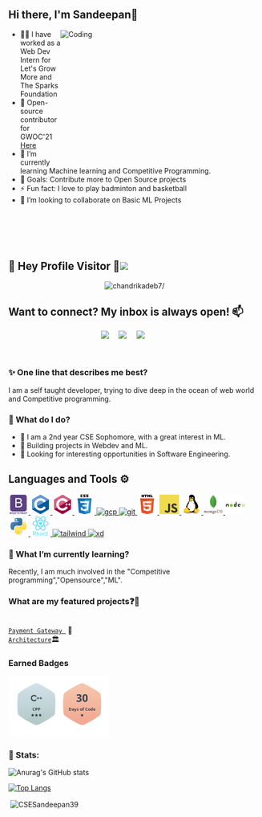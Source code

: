 ## Hi there, I'm Sandeepan👋

<img align="right" alt="Coding" width="400" height="270" src="https://media.giphy.com/media/L1R1tvI9svkIWwpVYr/giphy.gif"> 

- 👨‍🏫 I have worked as a Web Dev Intern for Let's Grow More and The Sparks Foundation    
- 🔭 Open-source contributor for GWOC'21 [Here](https://www.linkedin.com/posts/activity-6829694955611594752-U2He)
- 🌱 I’m currently learning Machine learning and Competitive Programming.
- 🥅 Goals: Contribute more to Open Source projects
- ⚡ Fun fact: I love to play badminton and basketball
- 👯 I’m looking to collaborate on Basic ML Projects
 
 <br>
 <br>
 <br>
 <br>

## :rainbow: Hey Profile Visitor :eyes:<img src="https://raw.githubusercontent.com/iampavangandhi/iampavangandhi/master/gifs/Hi.gif" width="30px">
<p align="center"> <img src=https://komarev.com/ghpvc/?username=CSESandeepan39 alt=chandrikadeb7/></p>




## Want to connect? My inbox is always open! 📫
<p align="center">
  <a target="_blank"href="https://www.linkedin.com/in/sandeepan-mohanty-979908204?lipi=urn%3Ali%3Apage%3Ad_flagship3_profile_view_base_contact_details%3BPUcbzVBxSruDivUZiyiLjw%3D%3D"><img src="https://img.shields.io/badge/linkedin-%230077B5.svg?&style=for-the-badge&logo=linkedin&logoColor=white" /></a>&nbsp;&nbsp;&nbsp;&nbsp;
  <a target="_blank"href="https://twitter.com/SandeepanMohan1"><img src="https://img.shields.io/badge/twitter-%231DA1F2.svg?&style=for-the-badge&logo=twitter&logoColor=white" /></a>&nbsp;&nbsp;&nbsp;&nbsp;
  <a href="mailto:sandimohanty@gmail.com?subject=Hello%20Sandeepan,%20From%20Github"><img src="https://img.shields.io/badge/gmail-%23D14836.svg?&style=for-the-badge&logo=gmail&logoColor=white" /></a>&nbsp;&nbsp;&nbsp;&nbsp;
  &nbsp;&nbsp;&nbsp;
  &nbsp;&nbsp;&nbsp;
</p>
<br>


### :sparkles: One line that describes me best?

I am a self taught developer, trying to dive deep in the ocean of web world and Competitive programming.


### 🤔 What do I do? 

 - :green_book: I am a 2nd year CSE Sophomore, with a great interest in ML.
 - :green_book: Building projects in Webdev and ML.
 - :green_book: Looking for interesting opportunities in Software Engineering.

## Languages and Tools ⚙
<p align="left"> <a href="https://getbootstrap.com" target="_blank"> <img src="https://raw.githubusercontent.com/devicons/devicon/master/icons/bootstrap/bootstrap-plain-wordmark.svg" alt="bootstrap" width="40" height="40"/> </a> <a href="https://www.cprogramming.com/" target="_blank"> <img src="https://raw.githubusercontent.com/devicons/devicon/master/icons/c/c-original.svg" alt="c" width="40" height="40"/> </a> <a href="https://www.w3schools.com/cpp/" target="_blank"> <img src="https://raw.githubusercontent.com/devicons/devicon/master/icons/cplusplus/cplusplus-original.svg" alt="cplusplus" width="40" height="40"/> </a> <a href="https://www.w3schools.com/css/" target="_blank"> <img src="https://raw.githubusercontent.com/devicons/devicon/master/icons/css3/css3-original-wordmark.svg" alt="css3" width="40" height="40"/> </a> <a href="https://cloud.google.com" target="_blank"> <img src="https://www.vectorlogo.zone/logos/google_cloud/google_cloud-icon.svg" alt="gcp" width="40" height="40"/> </a> <a href="https://git-scm.com/" target="_blank"> <img src="https://www.vectorlogo.zone/logos/git-scm/git-scm-icon.svg" alt="git" width="40" height="40"/> </a> <a href="https://www.w3.org/html/" target="_blank"> <img src="https://raw.githubusercontent.com/devicons/devicon/master/icons/html5/html5-original-wordmark.svg" alt="html5" width="40" height="40"/> </a> <a href="https://developer.mozilla.org/en-US/docs/Web/JavaScript" target="_blank"> <img src="https://raw.githubusercontent.com/devicons/devicon/master/icons/javascript/javascript-original.svg" alt="javascript" width="40" height="40"/> </a> <a href="https://www.linux.org/" target="_blank"> <img src="https://raw.githubusercontent.com/devicons/devicon/master/icons/linux/linux-original.svg" alt="linux" width="40" height="40"/> </a> <a href="https://www.mongodb.com/" target="_blank"> <img src="https://raw.githubusercontent.com/devicons/devicon/master/icons/mongodb/mongodb-original-wordmark.svg" alt="mongodb" width="40" height="40"/> </a> <a href="https://nodejs.org" target="_blank"> <img src="https://raw.githubusercontent.com/devicons/devicon/master/icons/nodejs/nodejs-original-wordmark.svg" alt="nodejs" width="40" height="40"/> </a> <a href="https://www.python.org" target="_blank"> <img src="https://raw.githubusercontent.com/devicons/devicon/master/icons/python/python-original.svg" alt="python" width="40" height="40"/> </a> <a href="https://reactjs.org/" target="_blank"> <img src="https://raw.githubusercontent.com/devicons/devicon/master/icons/react/react-original-wordmark.svg" alt="react" width="40" height="40"/> </a> <a href="https://tailwindcss.com/" target="_blank"> <img src="https://www.vectorlogo.zone/logos/tailwindcss/tailwindcss-icon.svg" alt="tailwind" width="40" height="40"/> </a> <a href="https://www.adobe.com/products/xd.html" target="_blank"> <img src="https://cdn.worldvectorlogo.com/logos/adobe-xd.svg" alt="xd" width="40" height="40"/> </a> </p>



### 🌱 What I’m currently learning?

Recently, I am much involved in the "Competitive programming","Opensource","ML".

### What are my featured projects:question::rocket:
<code>[ Payment Gateway ](https://csesandeepan39.github.io/The-sparks-foundation-web-dev/)</code> 💬   
<code>[Architecture](https://csesandeepan39.github.io/LGM-VIP-1/)</code>🏛    



### Earned Badges
<img src="badge.png" alt="hacktoberfest2020" width="200" height="120">



### 📶 Stats:
<!-- ![My github stats](https://github-readme-stats.vercel.app/api?username=CSESandeepan39&show_icons=true&title_color=fff&icon_color=79ff97&text_color=9f9f9f&bg_color=151515&count_private=true) -->

![Anurag's GitHub stats](https://github-readme-stats.vercel.app/api?username=CSESandeepan39&bg_color=30,e96443,904e95&title_color=fff&text_color=fff)


[![Top Langs](https://github-readme-stats.vercel.app/api/top-langs/?username=CSESandeepan39&theme=dracula&layout=compact)](https://github.com/anuraghazra/github-readme-stats)
<p>&nbsp;<img align="center" src="https://github-readme-streak-stats.herokuapp.com/?user=CSESandeepan39" alt="CSESandeepan39" /></p>


[linkedin]: https://www.linkedin.com/in/sandeepan-mohanty-979908204?lipi=urn%3Ali%3Apage%3Ad_flagship3_profile_view_base_contact_details%3Bo6ONfl5uTpupDW5q%2BfWvzw%3D%3D

